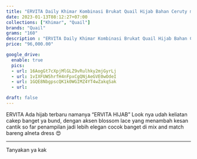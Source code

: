 ```yaml
---
title: "ERVITA Daily Khimar Kombinasi Brukat Quail Hijab Bahan Ceruty mix Lace"
date: 2023-01-13T08:12:27+07:00
collections: ["Khimar", "Quail"]
brands: "Quail"
grams: "160"
description : "ERVITA Daily Khimar Kombinasi Brukat Quail Hijab Bahan Ceruty mix Lace"
price: "96,000.00"

google_drive:
  enable: true
  pics:
  - url: 16AogGt7cXpjMlGLZ9vRulhky2mjGyrLj
  - url: 1vIXFUWShrfH4nFpxCgQNjAeGVE0wOdeI
  - url: 1GQE8NbgpscQK1k0WGIMZ4YT4wZakqSak
  - url: 

draft: false
---
```


ERVITA 
Ada hijab terbaru namanya “ERVITA HIJAB” Look nya udah keliatan cakep banget ya bund, dengan aksen blossom lace yang menambah kesan cantik so far penampilan jadi lebih elegan cocok banget di mix and match bareng alneta dress 😍

---
Tanyakan ya kak


